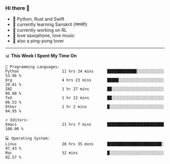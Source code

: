 ### Hi there 👋

- 📙 Python, Rust and Swift
- 🌱 currently learning Sanskrit (नमस्ते!)
- 🔭 currently working on RL
- 🎷 love saxophone, love music
- 🏓 also a ping-pong lover

<!--
**ZiqinGong/ZiqinGong** is a ✨ _special_ ✨ repository because its `README.md` (this file) appears on your GitHub profile.

Here are some ideas to get you started:

- 🔭 I’m currently working on ...
- 🌱 I’m currently learning ...
- 👯 I’m looking to collaborate on ...
- 🤔 I’m looking for help with ...
- 💬 Ask me about ...
- 📫 gongzq0301@sjtu.edu.cn
- 😄 Pronouns: ...
- ⚡ Fun fact: ...
-->

---

<!--START_SECTION:waka-->
📊 **This Week I Spent My Time On** 

```text
💬 Programming Languages: 
Python                   11 hrs 24 mins      █████████████░░░░░░░░░░░░   53.96 % 
Org                      4 hrs 23 mins       █████░░░░░░░░░░░░░░░░░░░░   20.81 % 
INI                      1 hr 27 mins        ██░░░░░░░░░░░░░░░░░░░░░░░   06.88 % 
TeX                      1 hr 22 mins        ██░░░░░░░░░░░░░░░░░░░░░░░   06.53 % 
Other                    1 hr 2 mins         █░░░░░░░░░░░░░░░░░░░░░░░░   04.95 % 

🔥 Editors: 
Emacs                    21 hrs 7 mins       █████████████████████████   100.00 % 

💻 Operating System: 
Linux                    20 hrs 35 mins      ████████████████████████░   97.43 % 
Mac                      32 mins             █░░░░░░░░░░░░░░░░░░░░░░░░   02.57 % 
```


<!--END_SECTION:waka-->
